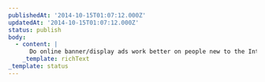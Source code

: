 ```yaml
---
publishedAt: '2014-10-15T01:07:12.000Z'
updatedAt: '2014-10-15T01:07:12.000Z'
status: publish
body:
  - content: |
      Do online banner/display ads work better on people new to the Internet?
    _template: richText
_template: status
---
```


